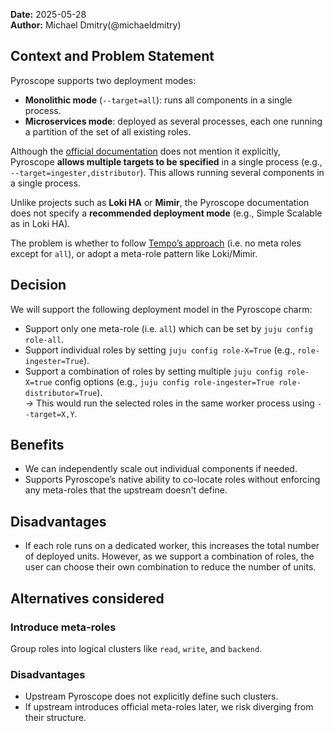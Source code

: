 **Date:** 2025-05-28<br/>
**Author:** Michael Dmitry(@michaeldmitry)  

## Context and Problem Statement

Pyroscope supports two deployment modes:

- **Monolithic mode** (`--target=all`): runs all components in a single process.
- **Microservices mode**: deployed as several processes, each one running a partition of the set of all existing roles.

Although the [official documentation](https://grafana.com/docs/pyroscope/latest/reference-pyroscope-architecture/deployment-modes/) does not mention it explicitly, Pyroscope **allows multiple targets to be specified** in a single process (e.g., `--target=ingester,distributor`). This allows running several components in a single process.

Unlike projects such as **Loki HA** or **Mimir**, the Pyroscope documentation does not specify a **recommended deployment mode** (e.g., Simple Scalable as in Loki HA).


The problem is whether to follow [Tempo’s approach](https://github.com/canonical/tempo-worker-k8s-operator/blob/main/charmcraft.yaml#L55) (i.e. no meta roles except for `all`), or adopt a meta-role pattern like Loki/Mimir.


## Decision 

We will support the following deployment model in the Pyroscope charm:

- Support only one meta-role (i.e. `all`) which can be set by `juju config role-all`.
- Support individual roles by setting `juju config role-X=True` (e.g., `role-ingester=True`).
- Support a combination of roles by setting multiple `juju config role-X=true` config options (e.g., `juju config role-ingester=True role-distributor=True`).  
    → This would run the selected roles in the same worker process using `--target=X,Y`.


## Benefits

- We can independently scale out individual components if needed.
- Supports Pyroscope’s native ability to co-locate roles without enforcing any meta-roles that the upstream doesn't define.

## Disadvantages

- If each role runs on a dedicated worker, this increases the total number of deployed units. However, as we support a combination of roles, the user can choose their own combination to reduce the number of units.

## Alternatives considered

### Introduce meta-roles
Group roles into logical clusters like `read`, `write`, and `backend`.

### Disadvantages

- Upstream Pyroscope does not explicitly define such clusters.
- If upstream introduces official meta-roles later, we risk diverging from their structure.
